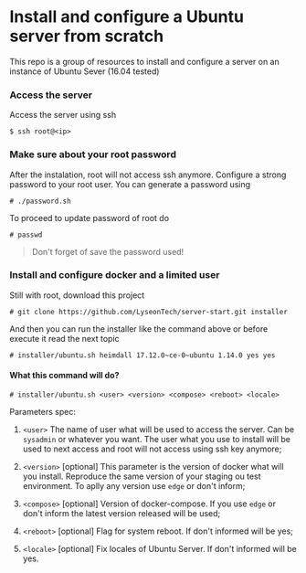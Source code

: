 
# Install and configure a Ubuntu server from scratch

This repo is a group of resources to install and configure a server on an instance of Ubuntu Sever (16.04 tested)

### Access the server
Access the server using ssh
```
$ ssh root@<ip>
```

### Make sure about your root password
After the instalation, root will not access ssh anymore. Configure a strong password to your root user. You can generate a password using
```
# ./password.sh
```

To proceed to update password of root do
```
# passwd
```

> Don't forget of save the password used!

### Install and configure docker and a limited user
Still with root, download this project
```
# git clone https://github.com/LyseonTech/server-start.git installer
```

And then you can run the installer like the command above or before execute it read the next topic
```
# installer/ubuntu.sh heimdall 17.12.0~ce-0~ubuntu 1.14.0 yes yes
```

#### What this command will do?
```
# installer/ubuntu.sh <user> <version> <compose> <reboot> <locale>
```


Parameters spec:

1. `<user>` The name of user what will be used to access the server. Can be `sysadmin` or whatever you want. The user what you use to install will be used to next access and root will not access using ssh key anymore;

2. `<version>` [optional] This parameter is the version of docker what will you install. Reproduce the same version of your staging ou test environment. To aplly any version use `edge` or don't inform;

3. `<compose>` [optional] Version of docker-compose. If you use `edge` or don't inform the latest version released will be used;

4. `<reboot>` [optional] Flag for system reboot. If don't informed will be yes;

5. `<locale>` [optional] Fix locales of Ubuntu Server. If don't informed will be yes.

